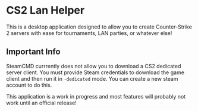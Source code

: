 # CS2 Lan Helper
This is a desktop application designed to allow you to create Counter-Strike 2 servers with ease for tournaments, LAN parties, or whatever else!

## Important Info
SteamCMD currrently does not allow you to download a CS2 dedicated server client. You must provide Steam credentials to download the game client and then run it in `-dedicated` mode. You can create a new steam account to do this.

This application is a work in progress and most features will probably not work until an official release!